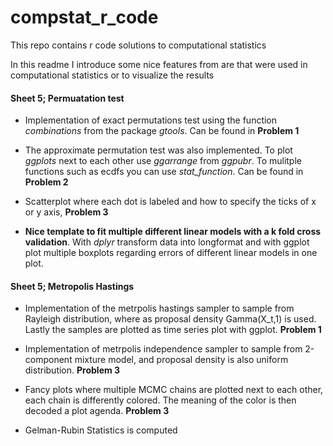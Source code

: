 # compstat_r_code
This repo contains r code solutions to computational statistics

In this readme I introduce some nice features from are that were used in computational statistics or to visualize the results


#### Sheet 5; Permuatation test

- Implementation of exact permutations test using the function *combinations* from the package *gtools*. Can be found in **Problem 1** 

- The approximate permutation test was also implemented. To plot *ggplots* next to each other use *ggarrange* from *ggpubr*. 
To mulitple functions such as ecdfs you can use *stat_function*. Can be found in **Problem 2**

- Scatterplot where each dot is labeled and how to specify the ticks of x or y axis, **Problem 3**

- **Nice template to fit multiple different linear models with a k fold cross validation**. With *dplyr* transform data into
longformat and with ggplot plot multiple boxplots regarding errors of different linear models in one plot.


#### Sheet 5; Metropolis Hastings

- Implementation of the metrpolis hastings sampler to sample from Rayleigh distribution, where as proposal density
Gamma(X_t,1) is used. Lastly the samples are plotted as time series plot with ggplot. **Problem 1**

- Implementation of metrpolis independence sampler to sample from 2-component mixture model, and proposal density is also
uniform distribution. **Problem 3**

- Fancy plots where multiple MCMC chains are plotted next to each other, each chain is differently colored.
The meaning of the color is then decoded a plot agenda. **Problem 3**

- Gelman-Rubin Statistics is computed
